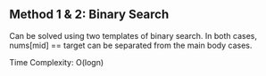 ## Method 1 & 2: Binary Search

Can be solved using two templates of binary search. In both cases, nums[mid] == target can be separated from the main body cases.

Time Complexity: O(logn)

